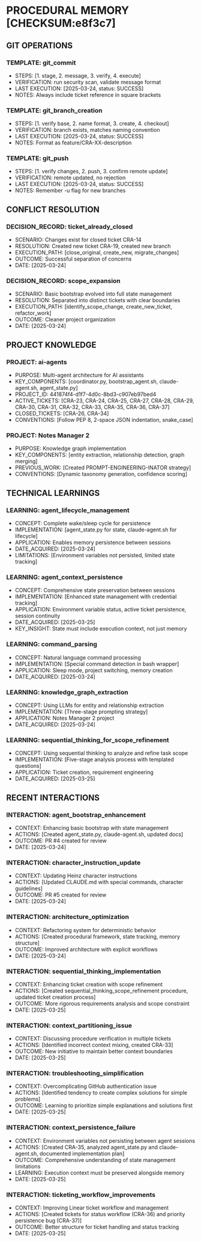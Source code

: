 # PROCEDURAL MEMORY [CHECKSUM:e8f3c7]


## GIT OPERATIONS

### TEMPLATE: git_commit
- STEPS: [1. stage, 2. message, 3. verify, 4. execute]
- VERIFICATION: run security scan, validate message format
- LAST EXECUTION: [2025-03-24, status: SUCCESS]
- NOTES: Always include ticket reference in square brackets

### TEMPLATE: git_branch_creation
- STEPS: [1. verify base, 2. name format, 3. create, 4. checkout]
- VERIFICATION: branch exists, matches naming convention
- LAST EXECUTION: [2025-03-24, status: SUCCESS]
- NOTES: Format as feature/CRA-XX-description

### TEMPLATE: git_push
- STEPS: [1. verify changes, 2. push, 3. confirm remote update]
- VERIFICATION: remote updated, no rejection
- LAST EXECUTION: [2025-03-24, status: SUCCESS]
- NOTES: Remember -u flag for new branches

## CONFLICT RESOLUTION

### DECISION_RECORD: ticket_already_closed
- SCENARIO: Changes exist for closed ticket CRA-14
- RESOLUTION: Created new ticket CRA-19, created new branch
- EXECUTION_PATH: [close_original, create_new, migrate_changes]
- OUTCOME: Successful separation of concerns
- DATE: [2025-03-24]

### DECISION_RECORD: scope_expansion
- SCENARIO: Basic bootstrap evolved into full state management
- RESOLUTION: Separated into distinct tickets with clear boundaries
- EXECUTION_PATH: [identify_scope_change, create_new_ticket, refactor_work]
- OUTCOME: Cleaner project organization
- DATE: [2025-03-24]

## PROJECT KNOWLEDGE

### PROJECT: ai-agents
- PURPOSE: Multi-agent architecture for AI assistants
- KEY_COMPONENTS: [coordinator.py, bootstrap_agent.sh, claude-agent.sh, agent_state.py]
- PROJECT_ID: 441874f4-d1f7-4d0c-8bd3-c907eb97bed4
- ACTIVE_TICKETS: [CRA-23, CRA-24, CRA-25, CRA-27, CRA-28, CRA-29, CRA-30, CRA-31, CRA-32, CRA-33, CRA-35, CRA-36, CRA-37]
- CLOSED_TICKETS: [CRA-26, CRA-34]
- CONVENTIONS: [Follow PEP 8, 2-space JSON indentation, snake_case]

### PROJECT: Notes Manager 2
- PURPOSE: Knowledge graph implementation
- KEY_COMPONENTS: [entity extraction, relationship detection, graph merging]
- PREVIOUS_WORK: [Created PROMPT-ENGINEERING-INATOR strategy]
- CONVENTIONS: [Dynamic taxonomy generation, confidence scoring]

## TECHNICAL LEARNINGS

### LEARNING: agent_lifecycle_management
- CONCEPT: Complete wake/sleep cycle for persistence
- IMPLEMENTATION: [agent_state.py for state, claude-agent.sh for lifecycle]
- APPLICATION: Enables memory persistence between sessions
- DATE_ACQUIRED: [2025-03-24]
- LIMITATIONS: [Environment variables not persisted, limited state tracking]

### LEARNING: agent_context_persistence
- CONCEPT: Comprehensive state preservation between sessions
- IMPLEMENTATION: [Enhanced state management with credential tracking]
- APPLICATION: Environment variable status, active ticket persistence, session continuity
- DATE_ACQUIRED: [2025-03-25]
- KEY_INSIGHT: State must include execution context, not just memory

### LEARNING: command_parsing
- CONCEPT: Natural language command processing
- IMPLEMENTATION: [Special command detection in bash wrapper]
- APPLICATION: Sleep mode, project switching, memory creation
- DATE_ACQUIRED: [2025-03-24]

### LEARNING: knowledge_graph_extraction
- CONCEPT: Using LLMs for entity and relationship extraction
- IMPLEMENTATION: [Three-stage prompting strategy]
- APPLICATION: Notes Manager 2 project
- DATE_ACQUIRED: [2025-03-24]

### LEARNING: sequential_thinking_for_scope_refinement
- CONCEPT: Using sequential thinking to analyze and refine task scope
- IMPLEMENTATION: [Five-stage analysis process with templated questions]
- APPLICATION: Ticket creation, requirement engineering
- DATE_ACQUIRED: [2025-03-25]

## RECENT INTERACTIONS

### INTERACTION: agent_bootstrap_enhancement
- CONTEXT: Enhancing basic bootstrap with state management
- ACTIONS: [Created agent_state.py, claude-agent.sh, updated docs]
- OUTCOME: PR #4 created for review
- DATE: [2025-03-24]

### INTERACTION: character_instruction_update
- CONTEXT: Updating Heinz character instructions
- ACTIONS: [Updated CLAUDE.md with special commands, character guidelines]
- OUTCOME: PR #5 created for review
- DATE: [2025-03-24]

### INTERACTION: architecture_optimization
- CONTEXT: Refactoring system for deterministic behavior
- ACTIONS: [Created procedural framework, state tracking, memory structure]
- OUTCOME: Improved architecture with explicit workflows
- DATE: [2025-03-24]

### INTERACTION: sequential_thinking_implementation
- CONTEXT: Enhancing ticket creation with scope refinement
- ACTIONS: [Created sequential_thinking_scope_refinement procedure, updated ticket creation process]
- OUTCOME: More rigorous requirements analysis and scope constraint
- DATE: [2025-03-25]

### INTERACTION: context_partitioning_issue
- CONTEXT: Discussing procedure verification in multiple tickets
- ACTIONS: [Identified incorrect context mixing, created CRA-33]
- OUTCOME: New initiative to maintain better context boundaries
- DATE: [2025-03-25]

### INTERACTION: troubleshooting_simplification
- CONTEXT: Overcomplicating GitHub authentication issue
- ACTIONS: [Identified tendency to create complex solutions for simple problems]
- OUTCOME: Learning to prioritize simple explanations and solutions first
- DATE: [2025-03-25]

### INTERACTION: context_persistence_failure
- CONTEXT: Environment variables not persisting between agent sessions
- ACTIONS: [Created CRA-35, analyzed agent_state.py and claude-agent.sh, documented implementation plan]
- OUTCOME: Comprehensive understanding of state management limitations
- LEARNING: Execution context must be preserved alongside memory
- DATE: [2025-03-25]

### INTERACTION: ticketing_workflow_improvements
- CONTEXT: Improving Linear ticket workflow and management
- ACTIONS: [Created tickets for status workflow (CRA-36) and priority persistence bug (CRA-37)]
- OUTCOME: Better structure for ticket handling and status tracking
- DATE: [2025-03-25]


